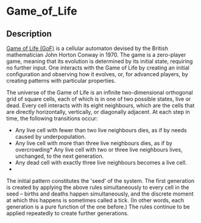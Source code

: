 # Game_of_Life
## Description

[Game of Life (GoF)](https://en.wikipedia.org/wiki/Conway%27s_Game_of_Life) is a cellular automaton devised by the British mathematician John Horton Conway in 1970. The game is a zero-player game, meaning that its evolution is determined by its initial state, requiring no further input. One interacts with the Game of Life by creating an initial configuration and observing how it evolves, or, for advanced players, by creating patterns with particular properties.

The universe of the Game of Life is an infinite two-dimensional orthogonal grid of square cells, each of which is in one of two possible states, live or dead. Every cell interacts with its eight neighbours, which are the cells that are directly horizontally, vertically, or diagonally adjacent. At each step in time, the following transitions occur:

* Any live cell with fewer than two live neighbours dies, as if by needs caused by underpopulation.
* Any live cell with more than three live neighbours dies, as if by overcrowding* Any live cell with two or three live neighbours lives, unchanged, to the next generation.
* Any dead cell with exactly three live neighbours becomes a live cell.
* 
The initial pattern constitutes the 'seed' of the system. The first generation is created by applying the above rules simultaneously to every cell in the seed – births and deaths happen simultaneously, and the discrete moment at which this happens is sometimes called a tick. (In other words, each generation is a pure function of the one before.) The rules continue to be applied repeatedly to create further generations.
